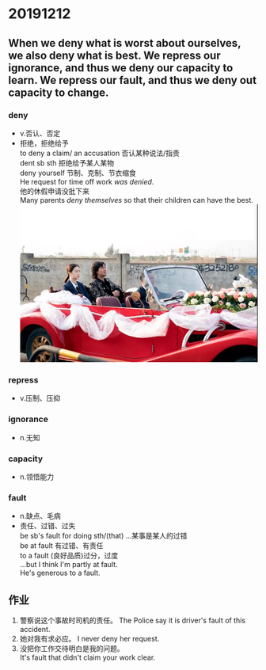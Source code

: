 # 20191212  
## When we deny what is worst about ourselves, we also deny what is best. We repress our ignorance, and thus we deny our capacity to learn. We repress our fault, and thus we deny out capacity to change.  
### deny
- v.否认、否定
- 拒绝，拒绝给予  
to deny a claim/ an accusation 否认某种说法/指责  
dent sb sth 拒绝给予某人某物  
deny yourself 节制、克制、节衣缩食  
He request for time off work _was denied_.  
他的休假申请没批下来   
Many parents _deny themselves_ so that their children can have the best.  
![Alt text](../src/t2.png)

### repress
- v.压制、压抑  
### ignorance
- n.无知  
### capacity
- n.领悟能力  
### fault
- n.缺点、毛病
- 责任、过错、过失  
be sb's fault for doing sth/(that) ...某事是某人的过错  
be at fault 有过错、有责任  
to a fault (良好品质)过分，过度  
...but I think I'm partly at fault.  
He's generous to a fault.  
## 作业
1. 警察说这个事故时司机的责任。
The Police say it is driver's fault of this accident.
2. 她对我有求必应。
I never deny her request.
3. 没把你工作交待明白是我的问题。  
It's fault that didn't claim your work clear.  


  






